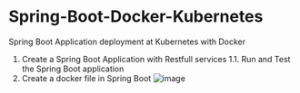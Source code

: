 # Spring-Boot-Docker-Kubernetes
Spring Boot Application deployment at Kubernetes with Docker
1. Create a Spring Boot Application with Restfull services
  1.1. Run and Test the Spring Boot application
3. Create a docker file in Spring Boot 
![image](https://github.com/satheeshkumarkoti/Spring-Boot-Docker-Kubernetes/assets/20606794/35b4be4e-e9e7-49a8-9318-e050d285f43b)

